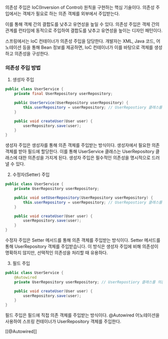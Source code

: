 의존성 주입은 IoC(Inversion of Control) 원칙을 구현하는 핵심 기술이다. 의존성 주입에서는 객체가 필요로 하는 의존 객체를 외부에서 주입받는다.

이를 통해 객체 간의 결합도를 낮추고 유연성을 높일 수 있다. 의존성 주입은 객체 간의 관계를 런타임에 동적으로 주입하여 결합도를 낮추고 유연성을 높이는 디자인 패턴이다.

스프링에서는 IoC 컨테이너가 의존성 주입을 담당한다. 개발자는 XML, Java 코드, 어노테이션 등을 통해 Bean 정보를 제공하면, IoC 컨테이너가 이를 바탕으로 객체를 생성하고 의존성을 구성한다.
### 의존성 주입 방법

1. 생성자 주입
```java
public class UserService {
    private final UserRepository userRepository; 

    public UserService(UserRepository userRepository) {
        this.userRepository = userRepository; // UserRepostiory 클래스를 의존한다.
    }

    public void createUser(User user) {
        userRepository.save(user);
    }
}
```
생성자 주입은 생성자를 통해 의존 객체를 주입받는 방식이다. 생성자에서 필요한 의존 객체를 받아 필드에 할당한다. 이를 통해 UserService 클래스는 UserRepository 클래스에 대한 의존성을 가지게 된다. 생성자 주입은 필수적인 의존성을 명시적으로 드러낼 수 있다.

2. 수정자(Setter) 주입
```java
public class UserService {
    private UserRepository userRepository;

    public void setUserRepository(UserRepository userRepository) {
        this.userRepository = userRepository; // UserRepostiory 클래스를 의존한다.
    }

    public void createUser(User user) {
        userRepository.save(user);
    }
}
```
수정자 주입은 Setter 메서드를 통해 의존 객체를 주입받는 방식이다. Setter 메서드를 통해 UserRepository 객체를 주입받습니다. 이 방식은 생성자 주입에 비해 의존성이 명확하지 않지만, 선택적인 의존성을 처리할 때 유용하다.

3. 필드 주입
```java
public class UserService {
    @Autowired 
    private UserRepository userRepository; // UserRepostiory 클래스를 의존한다.

    public void createUser(User user) {
        userRepository.save(user);
    }
}
```
필드 주입은 필드에 직접 의존 객체를 주입받는 방식이다. @Autowired 어노테이션을 사용하여 스프링 컨테이너가 UserRepository 객체를 주입한다.


[[@Autowired]]